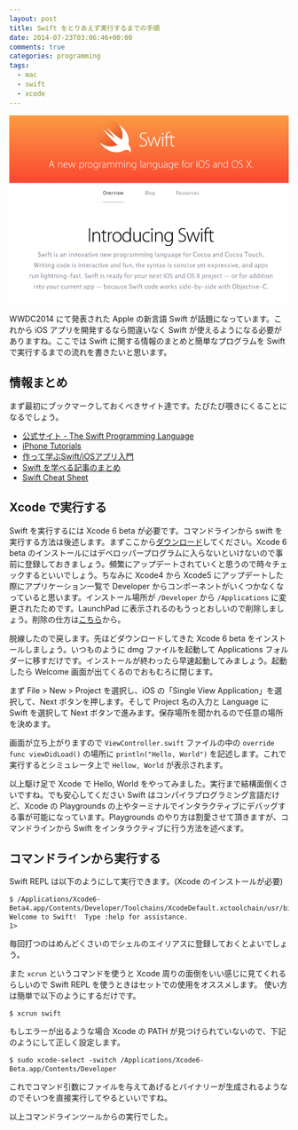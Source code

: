 ```yaml
---
layout: post
title: Swift をとりあえず実行するまでの手順
date: 2014-07-23T03:06:46+00:00
comments: true
categories: programming
tags:
  - mac
  - swift
  - xcode
---
```


<img src="/images/2014/07/swift.png" class="image">

WWDC2014 にて発表された Apple の新言語 Swift が話題になっています。これから iOS アプリを開発するなら間違いなく Swift が使えるようになる必要がありますね。ここでは Swift に関する情報のまとめと簡単なプログラムを Swift で実行するまでの流れを書きたいと思います。

## 情報まとめ
まず最初にブックマークしておくべきサイト達です。たびたび覗きにくることになるでしょう。

- [公式サイト - The Swift Programming Language](https://developer.apple.com/library/prerelease/ios/documentation/Swift/Conceptual/Swift_Programming_Language/index.html)
- [iPhone Tutorials](http://www.raywenderlich.com/tutorials)
- [作って学ぶSwift/iOSアプリ入門](http://tech.camph.net/?p=363)
- [Swift を学べる記事のまとめ](http://dev.classmethod.jp/smartphone/iphone/learn-swift/)
- [Swift Cheat Sheet](http://kpbp.github.io/swiftcheatsheet/)

## Xcode で実行する
Swift を実行するには Xcode 6 beta が必要です。コマンドラインから swift を実行する方法は後述します。まずここから<a href="https://developer.apple.com/xcode/downloads/" title="Download Xcode" target="_blank">ダウンロード</a>してください。Xcode 6 beta のインストールにはデベロッパープログラムに入らないといけないので事前に登録しておきましょう。頻繁にアップデートされていくと思うので時々チェックするといいでしょう。ちなみに Xcode4 から Xcode5 にアップデートした際にアプリケーション一覧で Developer からコンポーネントがいくつかなくなっていると思います。インストール場所が `/Developer` から `/Applications` に変更されたためです。LaunchPad に表示されるのもうっとおしいので削除しましょう。削除の仕方は<a href="http://lv4.hateblo.jp/entry/2013/10/06/230858" target="_blank">こちら</a>から。

脱線したので戻します。先ほどダウンロードしてきた Xcode 6 beta をインストールしましょう。いつものように dmg ファイルを起動して Applications フォルダーに移すだけです。インストールが終わったら早速起動してみましょう。起動したら Welcome 画面が出てくるのでおもむろに閉じます。

まず File > New > Project を選択し、iOS の「Single View Application」を選択して、Next ボタンを押します。そして Project 名の入力と Language に Swift を選択して Next ボタンで進みます。保存場所を聞かれるので任意の場所を決めます。

画面が立ち上がりますので `ViewController.swift` ファイルの中の `override func viewDidLoad()` の場所に `println("Hello, World")` を記述します。これで実行するとシミュレータ上で `Hellow, World` が表示されます。

以上駆け足で Xcode で Hello, World をやってみました。実行まで結構面倒くさいですね。でも安心してください Swift はコンパイラプログラミング言語だけど、Xcode の Playgrounds の上やターミナルでインタラクティブにデバッグする事が可能になっています。Playgrounds のやり方は割愛させて頂きますが、コマンドラインから Swift をインタラクティブに行う方法を述べます。

## コマンドラインから実行する
Swift REPL は以下のようにして実行できます。(Xcode のインストールが必要)

    $ /Applications/Xcode6-Beta4.app/Contents/Developer/Toolchains/XcodeDefault.xctoolchain/usr/bin/swift
    Welcome to Swift!  Type :help for assistance.
    1>  

毎回打つのはめんどくさいのでシェルのエイリアスに登録しておくとよいでしょう。

また `xcrun` というコマンドを使うと Xcode 周りの面倒をいい感じに見てくれるらしいので Swift REPL を使うときはセットでの使用をオススメします。
使い方は簡単で以下のようにするだけです。

    $ xcrun swift

もしエラーが出るような場合 Xcode の PATH が見つけられていないので、下記のようにして正しく設定します。

    $ sudo xcode-select -switch /Applications/Xcode6-Beta.app/Contents/Developer

これでコマンド引数にファイルを与えてあげるとバイナリーが生成されるようなのでそいつを直接実行してやるといいですね。

以上コマンドラインツールからの実行でした。
